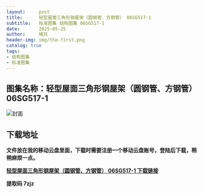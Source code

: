 ```yaml
---
layout:     post
title:      轻型屋面三角形钢屋架（圆钢管、方钢管） 06SG517-1
subtitle:   标准图集 结构图集 06SG517-1
date:       2025-05-25
author:     峰兄
header-img: img/the-first.png
catalog: true
tags:
- 结构图集
- 标准图集
---
```

## 图集名称：轻型屋面三角形钢屋架（圆钢管、方钢管） 06SG517-1
![封面](https://pic1.imgdb.cn/item/6834257458cb8da5c80f00f4.jpg)


## 下载地址 ##
**文件放在我的移动云盘里面，下载时需要注册一个移动云盘账号，登陆后下载，稍稍麻烦一点。**  
  
[**轻型屋面三角形钢屋架（圆钢管、方钢管） 06SG517-1 下载链接**](https://caiyun.139.com/w/i/2nc6o6qTyUMs6)


**提取码 7zjz**


